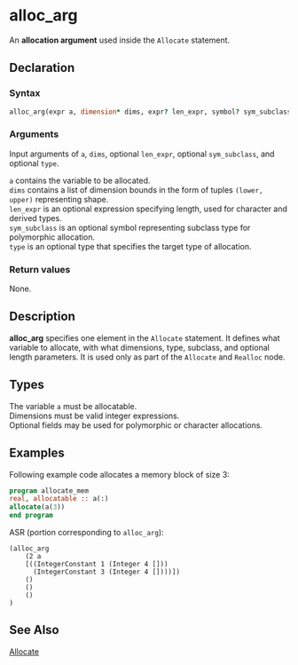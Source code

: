 # alloc_arg

An **allocation argument** used inside the `Allocate` statement.

## Declaration

### Syntax

```fortran
alloc_arg(expr a, dimension* dims, expr? len_expr, symbol? sym_subclass, ttype? type)
```

### Arguments

Input arguments of `a`, `dims`, optional `len_expr`, optional `sym_subclass`, and optional `type`.

`a` contains the variable to be allocated.  
`dims` contains a list of dimension bounds in the form of tuples `(lower, upper)` representing shape.  
`len_expr` is an optional expression specifying length, used for character and derived types.  
`sym_subclass` is an optional symbol representing subclass type for polymorphic allocation.  
`type` is an optional type that specifies the target type of allocation.

### Return values

None.

## Description

**alloc_arg** specifies one element in the `Allocate` statement. It defines what variable to allocate, with what dimensions, type, subclass, and optional length parameters. It is used only as part of the `Allocate` and `Realloc` node.

## Types

The variable `a` must be allocatable.  
Dimensions must be valid integer expressions.  
Optional fields may be used for polymorphic or character allocations.

## Examples

Following example code allocates a memory block of size 3:

```fortran
program allocate_mem
real, allocatable :: a(:)
allocate(a(3))
end program
```

ASR (portion corresponding to `alloc_arg`):

```
(alloc_arg
    (2 a
    [((IntegerConstant 1 (Integer 4 []))
      (IntegerConstant 3 (Integer 4 [])))])
    ()
    ()
    ()
)
```

## See Also

[Allocate](#allocate)
